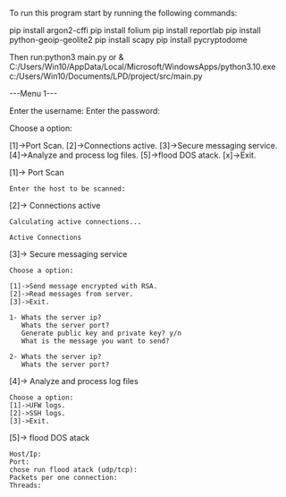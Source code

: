 To run this program start by running the following commands:

pip install argon2-cffi
pip install folium
pip install reportlab
pip install python-geoip-geolite2
pip install scapy
pip install pycryptodome

Then run:python3 main.py or & C:/Users/Win10/AppData/Local/Microsoft/WindowsApps/python3.10.exe c:/Users/Win10/Documents/LPD/project/src/main.py


 ---Menu 1--- 
 
 
Enter the username:
Enter the password: 

Choose a option:

[1]->Port Scan.
[2]->Connections active.
[3]->Secure messaging service.
[4]->Analyze and process log files.
[5]->flood DOS atack.
[x]->Exit.



[1]-> Port Scan

	Enter the host to be scanned:

[2]-> Connections active

	Calculating active connections...

	Active Connections


[3]-> Secure messaging service

	Choose a option:

    [1]->Send message encrypted with RSA.
    [2]->Read messages from server.
    [3]->Exit.

	1- Whats the server ip?
	   Whats the server port?
	   Generate public key and private key? y/n
	   What is the message you want to send?

	2- Whats the server ip?
	   Whats the server port?

[4]-> Analyze and process log files

	Choose a option:
	[1]->UFW logs.
	[2]->SSH logs.
	[3]->Exit.

[5]-> flood DOS atack

	Host/Ip:
	Port:
	chose run flood atack (udp/tcp):
	Packets per one connection:
	Threads:
